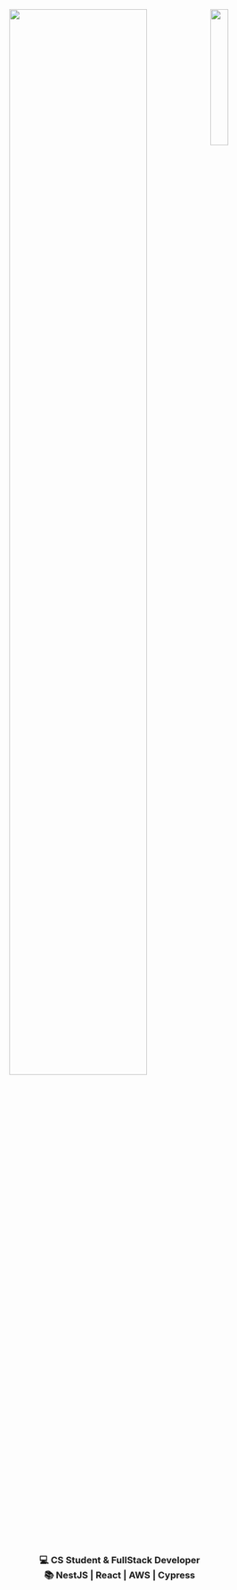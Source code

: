 <div align="center">
<img src="https://media4.giphy.com/media/v1.Y2lkPTc5MGI3NjExd2QzNXJjMWRnYm43N2pocWtmd2EwNWxkczV6aDR3N2pkb2V0Z3VociZlcD12MV9pbnRlcm5hbF9naWZfYnlfaWQmY3Q9Zw/VbnUQpnihPSIgIXuZv/giphy.gif" width="25%" align="right" />
  <img src="https://readme-typing-svg.demolab.com/?font=Inconsolata&weight=500&size=50&duration=2000&pause=100&color=FFC0CB&center=true&vCenter=true&multiline=true&repeat=false&random=false&width=1300&height=140&lines=Hi+there!;I%27m+Denise%2C+a+21+years+old+Fullstack+Developer" width="70%"/>
<br><br>
<div align="center" style="margin-left: 20">
      <h3>
        💻 CS Student & FullStack Developer<br>
        📚 NestJS | React | AWS | Cypress<br>
      </h3>
    </div>
<br><br><br>
</div>

